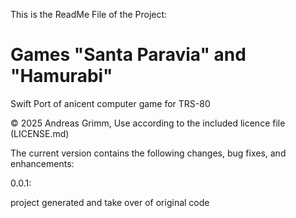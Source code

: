 This is the ReadMe File of the Project:

# Games "Santa Paravia" and "Hamurabi"
Swift Port of anicent computer game for TRS-80

© 2025 Andreas Grimm, Use according to the included licence file (LICENSE.md)

The current version contains the following changes, bug fixes, and enhancements:

0.0.1:

project generated and take over of original code

